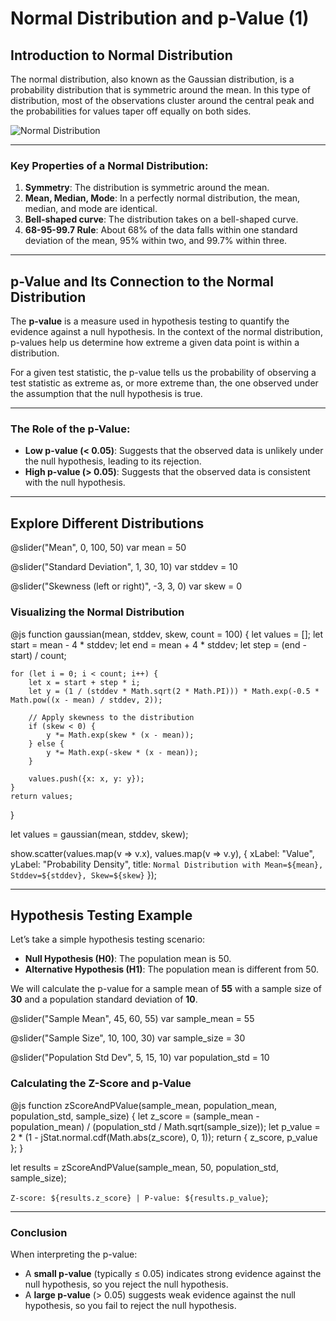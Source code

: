# Normal Distribution and p-Value (1)

## Introduction to Normal Distribution

The normal distribution, also known as the Gaussian distribution, is a probability distribution that is symmetric around the mean. In this type of distribution, most of the observations cluster around the central peak and the probabilities for values taper off equally on both sides.

![Normal Distribution](https://upload.wikimedia.org/wikipedia/commons/7/74/Normal_Distribution_PDF.svg)

---

### Key Properties of a Normal Distribution:

1. **Symmetry**: The distribution is symmetric around the mean.
2. **Mean, Median, Mode**: In a perfectly normal distribution, the mean, median, and mode are identical.
3. **Bell-shaped curve**: The distribution takes on a bell-shaped curve.
4. **68-95-99.7 Rule**: About 68% of the data falls within one standard deviation of the mean, 95% within two, and 99.7% within three.

---

## p-Value and Its Connection to the Normal Distribution

The **p-value** is a measure used in hypothesis testing to quantify the evidence against a null hypothesis. In the context of the normal distribution, p-values help us determine how extreme a given data point is within a distribution.

For a given test statistic, the p-value tells us the probability of observing a test statistic as extreme as, or more extreme than, the one observed under the assumption that the null hypothesis is true.

---

### The Role of the p-Value:
- **Low p-value (< 0.05)**: Suggests that the observed data is unlikely under the null hypothesis, leading to its rejection.
- **High p-value (> 0.05)**: Suggests that the observed data is consistent with the null hypothesis.

---

## Explore Different Distributions

@slider("Mean", 0, 100, 50)
var mean = 50

@slider("Standard Deviation", 1, 30, 10)
var stddev = 10

@slider("Skewness (left or right)", -3, 3, 0)
var skew = 0

### Visualizing the Normal Distribution

@js
function gaussian(mean, stddev, skew, count = 100) {
    let values = [];
    let start = mean - 4 * stddev;
    let end = mean + 4 * stddev;
    let step = (end - start) / count;

    for (let i = 0; i < count; i++) {
        let x = start + step * i;
        let y = (1 / (stddev * Math.sqrt(2 * Math.PI))) * Math.exp(-0.5 * Math.pow((x - mean) / stddev, 2));
        
        // Apply skewness to the distribution
        if (skew < 0) {
            y *= Math.exp(skew * (x - mean));
        } else {
            y *= Math.exp(-skew * (x - mean));
        }

        values.push({x: x, y: y});
    }
    return values;
}

let values = gaussian(mean, stddev, skew);

show.scatter(values.map(v => v.x), values.map(v => v.y), {
  xLabel: "Value",
  yLabel: "Probability Density",
  title: `Normal Distribution with Mean=${mean}, Stddev=${stddev}, Skew=${skew}`
});

---

## Hypothesis Testing Example

Let’s take a simple hypothesis testing scenario:

- **Null Hypothesis (H0)**: The population mean is 50.
- **Alternative Hypothesis (H1)**: The population mean is different from 50.

We will calculate the p-value for a sample mean of **55** with a sample size of **30** and a population standard deviation of **10**.

@slider("Sample Mean", 45, 60, 55)
var sample_mean = 55

@slider("Sample Size", 10, 100, 30)
var sample_size = 30

@slider("Population Std Dev", 5, 15, 10)
var population_std = 10

### Calculating the Z-Score and p-Value

@js
function zScoreAndPValue(sample_mean, population_mean, population_std, sample_size) {
    let z_score = (sample_mean - population_mean) / (population_std / Math.sqrt(sample_size));
    let p_value = 2 * (1 - jStat.normal.cdf(Math.abs(z_score), 0, 1));
    return { z_score, p_value };
}

let results = zScoreAndPValue(sample_mean, 50, population_std, sample_size);

`Z-score: ${results.z_score} | P-value: ${results.p_value}`;

---

### Conclusion

When interpreting the p-value:
- A **small p-value** (typically ≤ 0.05) indicates strong evidence against the null hypothesis, so you reject the null hypothesis.
- A **large p-value** (> 0.05) suggests weak evidence against the null hypothesis, so you fail to reject the null hypothesis.
